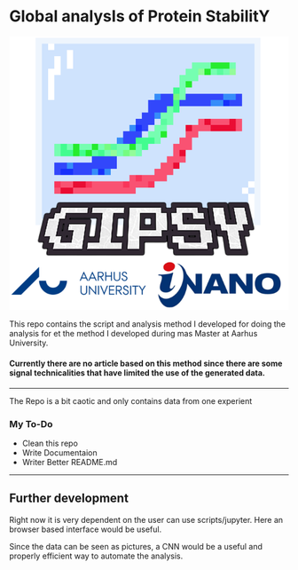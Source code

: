 # Global analysIs of Protein StabilitY
![Logo](Gipsy_logo.png)

This repo contains the script and analysis method I developed for doing the analysis for et the method I developed during mas Master at Aarhus University.

#### Currently there are no article based on this method since there are some signal technicalities that have limited the use of the generated data.
---

The Repo is a bit caotic and only contains data from one experient

### My To-Do

* Clean this repo
* Write Documentaion
* Writer Better README.md

---

## Further development

Right now it is very dependent on the user can use scripts/jupyter. Here an browser based interface would be useful.

Since the data can be seen as pictures, a CNN would be a useful and properly efficient way to automate the analysis.


